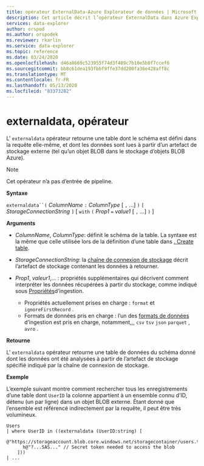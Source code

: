 ```yaml
---
title: opérateur ExternalData-Azure Explorateur de données | Microsoft Docs
description: Cet article décrit l’opérateur ExternalData dans Azure Explorateur de données.
services: data-explorer
author: orspod
ms.author: orspodek
ms.reviewer: rkarlin
ms.service: data-explorer
ms.topic: reference
ms.date: 03/24/2020
ms.openlocfilehash: d46a8669c523955f74d3f489c7b10e5b0f7ccef6
ms.sourcegitcommit: bb8c61dea193fbbf9ffe37dd200fa36e428aff8c
ms.translationtype: MT
ms.contentlocale: fr-FR
ms.lasthandoff: 05/13/2020
ms.locfileid: "83373282"
---
```

# <a name="externaldata-operator"></a>externaldata, opérateur

L' `externaldata` opérateur retourne une table dont le schéma est défini dans la requête elle-même, et dont les données sont lues à partir d’un artefact de stockage externe (tel qu’un objet BLOB dans le stockage d’objets BLOB Azure).

> [!NOTE]
> Cet opérateur n’a pas d’entrée de pipeline.

**Syntaxe**

`externaldata``(` *ColumnName* `:` *ColumnType* [ `,` ...] `)` `[` *StorageConnectionString* `]` [ `with` `(` *Prop1* `=` *value1* [ `,` ...] `)` ]

**Arguments**

* *ColumnName*, *ColumnType*: définit le schéma de la table.
  La syntaxe est la même que celle utilisée lors de la définition d’une table dans [. Create table](../management/create-table-command.md).

* *StorageConnectionString*: la [chaîne de connexion de stockage](../api/connection-strings/storage.md) décrit l’artefact de stockage contenant les données à retourner.

* *Prop1*, *valeur1*,... : propriétés supplémentaires qui décrivent comment interpréter les données récupérées à partir du stockage, comme indiqué sous [Propriétés](../management/data-ingestion/index.md)d’ingestion.
    * Propriétés actuellement prises en charge : `format` et `ignoreFirstRecord` .
    * Formats de données pris en charge : l’un des [formats de données](../../ingestion-supported-formats.md) d’ingestion est pris en charge, notamment,,, `csv` `tsv` `json` `parquet` , `avro` .

**Retourne**

L' `externaldata` opérateur retourne une table de données du schéma donné dont les données ont été analysées à partir de l’artefact de stockage spécifié indiqué par la chaîne de connexion de stockage.

**Exemple**

L’exemple suivant montre comment rechercher tous les enregistrements d’une table dont `UserID` la colonne appartient à un ensemble connu d’ID, détenu (un par ligne) dans un objet BLOB externe.
Étant donné que l’ensemble est référencé indirectement par la requête, il peut être très volumineux.

```
Users
| where UserID in ((externaldata (UserID:string) [
    @"https://storageaccount.blob.core.windows.net/storagecontainer/users.txt"
      h@"?...SAS..." // Secret token needed to access the blob
    ]))
| ...
```